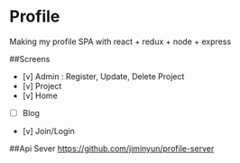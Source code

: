 # Profile

Making my profile SPA with react + redux + node + express

##Screens

- [v] Admin : Register, Update, Delete Project
- [v] Project
- [v] Home
- [ ] Blog
- [v] Join/Login

##Api Sever
https://github.com/jiminyun/profile-server
